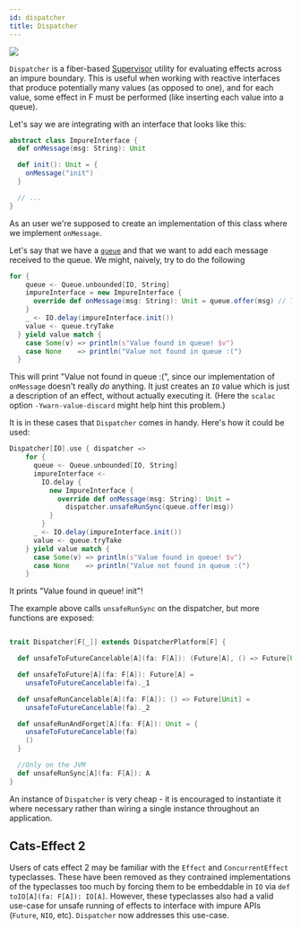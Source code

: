```yaml
---
id: dispatcher
title: Dispatcher
---
```


![](assets/dispatcher.jpeg)

`Dispatcher` is a fiber-based [Supervisor](https://typelevel.org/cats-effect/docs/std/supervisor) utility for evaluating effects across an impure boundary. 
This is useful when working with reactive interfaces that produce potentially many values (as opposed to one), and for each value, some effect in F must be performed 
(like inserting each value into a queue).

Let's say we are integrating with an interface that looks like this:

```scala
abstract class ImpureInterface {
  def onMessage(msg: String): Unit

  def init(): Unit = {
    onMessage("init")
  }

  // ...
}
```

As an user we're supposed to create an implementation of this class where we implement `onMessage`.

Let's say that we have a [`queue`](https://typelevel.org/cats-effect/docs/std/queue) and that we want to add each message received to the queue. We might,
naively, try to do the following

```scala
for {
    queue <- Queue.unbounded[IO, String]
    impureInterface = new ImpureInterface {
      override def onMessage(msg: String): Unit = queue.offer(msg) // This returns an IO, so nothing really happens!
    }
    _ <- IO.delay(impureInterface.init())
    value <- queue.tryTake
  } yield value match {
    case Some(v) => println(s"Value found in queue! $v")
    case None    => println("Value not found in queue :(")
  }
```

This will print "Value not found in queue :(", since our implementation of `onMessage` 
doesn't really *do* anything. It just creates an `IO` value which is just a description of an effect,
without actually executing it. (Here the `scalac` option `-Ywarn-value-discard` might help hint this problem.)

It is in these cases that `Dispatcher` comes in handy. Here's how it could be used:

```scala
Dispatcher[IO].use { dispatcher =>
    for {
      queue <- Queue.unbounded[IO, String]
      impureInterface <-
        IO.delay {
          new ImpureInterface {
            override def onMessage(msg: String): Unit =
              dispatcher.unsafeRunSync(queue.offer(msg))
          }
        }
      _ <- IO.delay(impureInterface.init())
      value <- queue.tryTake
    } yield value match {
      case Some(v) => println(s"Value found in queue! $v")
      case None    => println("Value not found in queue :(")
    }
```

It prints "Value found in queue! init"!

The example above calls `unsafeRunSync` on the dispatcher, but more functions are exposed:

```scala

trait Dispatcher[F[_]] extends DispatcherPlatform[F] {

  def unsafeToFutureCancelable[A](fa: F[A]): (Future[A], () => Future[Unit])

  def unsafeToFuture[A](fa: F[A]): Future[A] =
    unsafeToFutureCancelable(fa)._1

  def unsafeRunCancelable[A](fa: F[A]): () => Future[Unit] =
    unsafeToFutureCancelable(fa)._2

  def unsafeRunAndForget[A](fa: F[A]): Unit = {
    unsafeToFutureCancelable(fa)
    ()
  }

  //Only on the JVM
  def unsafeRunSync[A](fa: F[A]): A
}
```

An instance of `Dispatcher` is very cheap - it is encouraged to instantiate it 
where necessary rather than wiring a single instance throughout an application.


## Cats-Effect 2

Users of cats effect 2 may be familiar with the `Effect` and `ConcurrentEffect`
typeclasses. These have been removed as they contrained implementations of the
typeclasses too much by forcing them to be embeddable in `IO` via `def
toIO[A](fa: F[A]): IO[A]`. However, these typeclasses also had a valid use-case
for unsafe running of effects to interface with impure APIs (`Future`, `NIO`,
etc). `Dispatcher` now addresses this use-case.
